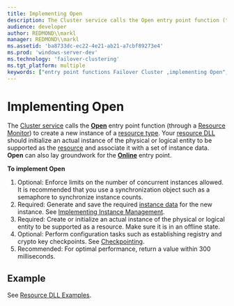 ```yaml
---
title: Implementing Open
description: The Cluster service calls the Open entry point function (through a Resource Monitor) to create a new instance of a resource type.
audience: developer
author: REDMOND\\markl
manager: REDMOND\\markl
ms.assetid: 'ba8733dc-ec22-4e21-ab21-a7cbf89273e4'
ms.prod: 'windows-server-dev'
ms.technology: 'failover-clustering'
ms.tgt_platform: multiple
keywords: ["entry point functions Failover Cluster ,implementing Open", "Open Failover Cluster ,implementing"]
---
```


# Implementing Open

The [Cluster service](cluster-service.md) calls the [**Open**](open.md) entry point function (through a [Resource Monitor](resource-monitor.md)) to create a new instance of a [resource type](resource-types.md). Your [resource DLL](resource-dlls.md) should initialize an actual instance of the physical or logical entity to be supported as the [resource](resources.md) and associate it with a set of instance data. **Open** can also lay groundwork for the [**Online**](online.md) entry point.

**To implement Open**

1.  Optional: Enforce limits on the number of concurrent instances allowed. It is recommended that you use a synchronization object such as a semaphore to synchronize instance counts.
2.  Required: Generate and save the required [instance data](instance-data.md) for the new instance. See [Implementing Instance Management](implementing-instance-management.md).
3.  Required: Create or initialize an actual instance of the physical or logical entity to be supported as a resource. Make sure it is in an offline state.
4.  Optional: Perform configuration tasks such as establishing registry and crypto key checkpoints. See [Checkpointing](checkpointing.md).
5.  Recommended: For optimal performance, return a value within 300 milliseconds.

## Example

See [Resource DLL Examples](https://msdn.microsoft.com/library/aa370474).

 

 




